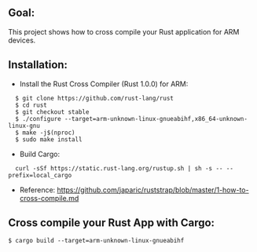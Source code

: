 ## Goal:

This project shows how to cross compile your Rust application for ARM devices.

## Installation:

* Install the Rust Cross Compiler (Rust 1.0.0) for ARM:
```
  $ git clone https://github.com/rust-lang/rust
  $ cd rust
  $ git checkout stable
  $ ./configure --target=arm-unknown-linux-gnueabihf,x86_64-unknown-linux-gnu
  $ make -j$(nproc)
  $ sudo make install
```

* Build Cargo:
```
  curl -sSf https://static.rust-lang.org/rustup.sh | sh -s -- --prefix=local_cargo
```

* Reference:
  https://github.com/japaric/ruststrap/blob/master/1-how-to-cross-compile.md

## Cross compile your Rust App with Cargo:
```
$ cargo build --target=arm-unknown-linux-gnueabihf
```